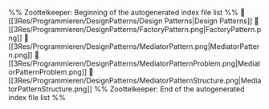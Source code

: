 %% Zoottelkeeper: Beginning of the autogenerated index file list  %%
📄 [[3Res/Programmieren/DesignPatterns/Design Patterns|Design Patterns]]
📄 [[3Res/Programmieren/DesignPatterns/FactoryPattern.png|FactoryPattern.png]]
📄 [[3Res/Programmieren/DesignPatterns/MediatorPattern.png|MediatorPattern.png]]
📄 [[3Res/Programmieren/DesignPatterns/MediatorPatternProblem.png|MediatorPatternProblem.png]]
📄 [[3Res/Programmieren/DesignPatterns/MediatorPatternStructure.png|MediatorPatternStructure.png]]
%% Zoottelkeeper: End of the autogenerated index file list  %%
